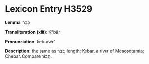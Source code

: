# Lexicon Entry H3529

**Lemma**: כְּבָר

**Transliteration (xlit)**: Kᵉbâr

**Pronunciation**: keb-awr'

**Description**:
the same as כְּבָר; length; Kebar, a river of Mesopotamia; Chebar. Compare חָבוֹר.
